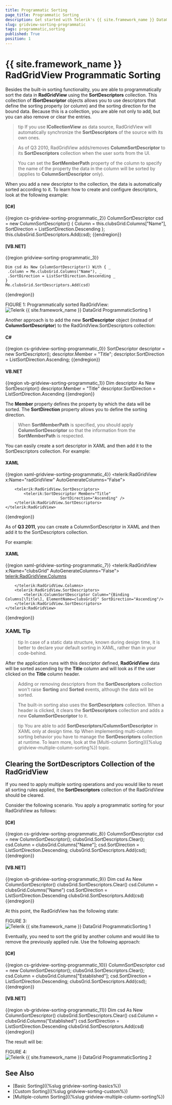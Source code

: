 ```yaml
---
title: Programmatic Sorting
page_title: Programmatic Sorting
description: Get started with Telerik's {{ site.framework_name }} DataGrid and learn how to sort data programmatically using the SortDescriptors collection.
slug: gridview-sorting-programmatic
tags: programmatic,sorting
published: True
position: 1
---
```


# {{ site.framework_name }} RadGridView Programmatic Sorting

Besides the built-in sorting functionality, you are able to programmatically sort the data in __RadGridView__ using the __SortDescriptors__ collection. This collection of __ISortDescriptor__ objects allows you to use descriptors that define the sorting property (or column) and the sorting direction for the bound data. Because this is a collection, you are able not only to add, but you can also remove or clear the entries.
    
>tip If you use __ICollectionView__ as data source, RadGridView will automatically synchronize the __SortDescriptors__ of the source with its own ones.

>As of Q3 2010, RadGridView adds/removes __ColumnSortDescriptor__ to its __SortDescriptors__ collection when the user sorts from the UI.

>You can set the __SortMemberPath__ property of the column to specify the name of the property the data in the column will be sorted by (applies to __ColumnSortDescriptor__ only).

When you add a new descriptor to the collection, the data is automatically sorted according to it. To learn how to create and configure descriptors, look at the following example:

#### __[C#]__
{{region cs-gridview-sorting-programmatic_2}}
	ColumnSortDescriptor csd = new ColumnSortDescriptor()
	{
	    Column = this.clubsGrid.Columns["Name"],
	    SortDirection = ListSortDirection.Descending
	};
	this.clubsGrid.SortDescriptors.Add(csd);
{{endregion}}

#### __[VB.NET]__
{{region gridview-sorting-programmatic_3}}

	Dim csd As New ColumnSortDescriptor() With { _
	 .Column = Me.clubsGrid.Columns("Name"), _
	 .SortDirection = ListSortDirection.Descending _
	}
	Me.clubsGrid.SortDescriptors.Add(csd)
{{endregion}}

FIGURE 1: Programmatically sorted RadGridView:
![Telerik {{ site.framework_name }} DataGrid ProgrammaticSorting 1](images/RadGridView_ProgrammaticSorting_1.png)
      
Another approach is to add the new __SortDescriptor__ object (instead of __ColumnSortDescriptor__) to the RadGridView.SortDescriptors collection:

#### __C#__
{{region cs-gridview-sorting-programmatic_0}}
	SortDescriptor descriptor = new SortDescriptor();
	descriptor.Member = "Title";
	descriptor.SortDirection = ListSortDirection.Ascending;
{{endregion}}

#### __VB.NET__
{{region vb-gridview-sorting-programmatic_1}}
	Dim descriptor As New SortDescriptor()
	descriptor.Member = "Title"
	descriptor.SortDirection = ListSortDirection.Ascending
{{endregion}}

The __Member__ property defines the property by which the data will be sorted.
The __SortDirection__ property allows you to define the sorting direction.

>When __SortMemberPath__ is specified, you should apply __ColumnSortDescriptor__ so that the information from the __SortMemberPath__ is respected.
      
You can easily create a sort descriptor in XAML and then add it to the SortDescriptors collection.
For example:

#### __XAML__
{{region xaml-gridview-sorting-programmatic_4}}
	<telerik:RadGridView x:Name="radGridView"
	             AutoGenerateColumns="False">
	
	    <telerik:RadGridView.SortDescriptors>
	        <telerik:SortDescriptor Member="Title"
	                        SortDirection="Ascending" />
	    </telerik:RadGridView.SortDescriptors>
	</telerik:RadGridView>
{{endregion}}

As of __Q3 2011__, you can create a ColumnSortDescriptor in XAML and then add it to the SortDescriptors collection.
      
For example:
#### __XAML__
{{region xaml-gridview-sorting-programmatic_7}}
	<telerik:RadGridView x:Name="clubsGrid" 
	                AutoGenerateColumns="False">
	    <telerik:RadGridView.Columns>
	
	    </telerik:RadGridView.Columns>
	    <telerik:RadGridView.SortDescriptors>
	        <telerik:ColumnSortDescriptor Column="{Binding Columns[\Title\], ElementName=clubsGrid}" SortDirection="Ascending"/>
	    </telerik:RadGridView.SortDescriptors>
	</telerik:RadGridView>
{{endregion}}

### XAML Tip

>tip In case of a static data structure, known during design time, it is better to declare your default sorting in XAML, rather than in your code-behind.

After the application runs with this descriptor defined, __RadGridView__ data will be sorted ascending by the __Title__ column and will look as if the user clicked on the __Title__ column header.
        
>Adding or removing descriptors from the __SortDescriptors__ collection won't raise __Sorting__ and __Sorted__ events, although the data will be sorted.

>The built-in sorting also uses the __SortDescriptors__ collection. When a header is clicked, it clears the __SortDescriptors__ collection and adds a new __ColumnSortDescriptor__ to it.

>tip You are able to add __SortDescriptors/ColumnSortDescriptor__ in XAML only at design time. 
>tip When implementing multi-column sorting behavior you have to manage the __SortDescriptors__ collection at runtime. To learn more, look at the [Multi-column Sorting]({%slug gridview-multiple-column-sorting%}) topic.

## Clearing the SortDescriptors Collection of the RadGridView ##

If you need to apply multiple sorting operations and you would like to reset all sorting rules applied, the __SortDescriptors__ collection of the RadGridView should be cleared. 

Consider the following scenario. You apply a programmatic sorting for your RadGridView as follows:

#### __[C#]__
{{region cs-gridview-sorting-programmatic_8}}
	ColumnSortDescriptor csd = new ColumnSortDescriptor();
	clubsGrid.SortDescriptors.Clear();
	csd.Column = clubsGrid.Columns["Name"];
	csd.SortDirection = ListSortDirection.Descending;
	clubsGrid.SortDescriptors.Add(csd);
{{endregion}}

#### __[VB.NET]__
{{region vb-gridview-sorting-programmatic_9}}
	Dim csd As New ColumnSortDescriptor()
	clubsGrid.SortDescriptors.Clear()
	csd.Column = clubsGrid.Columns("Name")
	csd.SortDirection = ListSortDirection.Descending
	clubsGrid.SortDescriptors.Add(csd)
{{endregion}}

At this point, the RadGridView has the following state:

FIGURE 3:
![Telerik {{ site.framework_name }} DataGrid ProgrammaticSorting 1](images/RadGridView_ProgrammaticSorting_1.png)

Eventually, you need to sort the grid by another column and would like to remove the previously applied rule. Use the following approach:

#### __[C#]__
{{region cs-gridview-sorting-programmatic_10}}
	ColumnSortDescriptor csd = new ColumnSortDescriptor();
	clubsGrid.SortDescriptors.Clear();
	csd.Column = clubsGrid.Columns["Established"];
	csd.SortDirection = ListSortDirection.Descending;
	clubsGrid.SortDescriptors.Add(csd);
{{endregion}}

#### __[VB.NET]__
{{region vb-gridview-sorting-programmatic_11}}
	Dim csd As New ColumnSortDescriptor()
	clubsGrid.SortDescriptors.Clear()
	csd.Column = clubsGrid.Columns("Established")
	csd.SortDirection = ListSortDirection.Descending
	clubsGrid.SortDescriptors.Add(csd)
{{endregion}}

The result will be:

FIGURE 4:
![Telerik {{ site.framework_name }} DataGrid ProgrammaticSorting 2](images/RadGridView_ProgrammaticSorting_2.png)

## See Also
 * [Basic Sorting]({%slug gridview-sorting-basics%})
 * [Custom Sorting]({%slug gridview-sorting-custom%})
 * [Multiple-column Sorting]({%slug gridview-multiple-column-sorting%})
